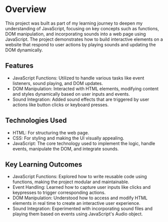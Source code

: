 # Overview
This project was built as part of my learning journey to deepen my understanding of JavaScript, focusing on key concepts such as functions, DOM manipulation, and incorporating sounds into a web page using JavaScript. The project demonstrates how to build interactive elements on a website that respond to user actions by playing sounds and updating the DOM dynamically.

## Features
* JavaScript Functions: Utilized to handle various tasks like event listeners, sound playing, and DOM updates.
* DOM Manipulation: Interacted with HTML elements, modifying content and styles dynamically based on user inputs and events.
* Sound Integration: Added sound effects that are triggered by user actions like button clicks or keyboard presses.
## Technologies Used
* HTML: For structuring the web page.
* CSS: For styling and making the UI visually appealing.
* JavaScript: The core technology used to implement the logic, handle events, manipulate the DOM, and integrate sounds.
## Key Learning Outcomes
* JavaScript Functions: Explored how to write reusable code using functions, making the project modular and maintainable.
* Event Handling: Learned how to capture user inputs like clicks and keypresses to trigger corresponding actions.
* DOM Manipulation: Understood how to access and modify HTML elements in real time to create an interactive user experience.
* Sound Integration: Experimented with incorporating sound files and playing them based on events using JavaScript's Audio object.
